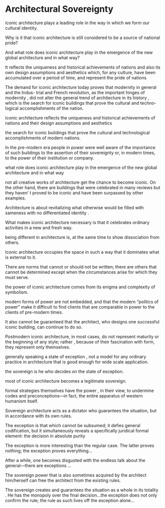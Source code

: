 # Architectural Sovereignty

iconic architecture plays a leading role in the way in which we form our cultural identity.

Why is it that iconic architecture is still considered to be a source of national pride? 

And what role does iconic architecture play in the emergence of the new global architecture and in what way?

It reflects the uniqueness and historical achievements of nations and also its own design assumptions and aesthetics which, for any culture, have been accumulated over a period of time, and represent the pride of nations

The demand for iconic architecture today proves that modernity in general and the Indus- trial and French revolution, as the important hinges of modernity , did not alter the general trend of architecture in its history , which is the search for iconic buildings that prove the cultural and techno-logical accomplishments of the nation.

iconic architecture reflects the uniqueness and historical achievements of nations and their design assumptions and aesthetics

the search for iconic buildings that prove the cultural and technological accomplishments of modern nations.

In the pre-modern era people in power were well aware of the importance of such buildings to the assertion of their sovereignty or, in modern times, to the power of their institution or company.

what role does iconic architecture play in the emergence of the new global architecture and in what way

not all creative works of architecture get the chance to become iconic. On the other hand, there are buildings that were celebrated in many reviews but they haven’ t proved to be iconic and have been surpassed by other examples.

Architecture is about revitalizing what otherwise would be filled with sameness with no differentiated identity .

What makes iconic architecture necessary is that it celebrates ordinary activities in a new and fresh way.

being different in architecture is, at the same time to show dissociation from others.

Iconic architecture occupies the space in such a way that it dominates what is external to it.

There are norms that cannot or should not be written; there are others that cannot be determined except when the circumstances arise for which they must serve.

the power of iconic architecture comes from its enigma and complexity of symbolism.

modern forms of power are not embedded, and that the modern “politics of power” make it difficult to find clients that are comparable in power to the clients of pre-modern times.

It also cannot be guaranteed that the architect, who designs one successful iconic building, can continue to do so.

Postmodern iconic architecture, in most cases, do not represent maturity or the beginning of any style; rather , because of their fascination with form, they represent only themselves.

generally speaking a state of exception , not a model for any ordinary practice in architecture that is good enough for wide scale application.

the sovereign is he who decides on the state of exception.

most of iconic architecture becomes a legitimate sovereign.

formal strategies themselves have the power , in their view, to undermine codes and preconceptions—in fact, the entire apparatus of western humanism itself.

Sovereign architecture acts as a dictator who guarantees the situation, but in accordance with its own rules.

The exception is that which cannot be subsumed; it defies general codification, but it simultaneously reveals a specifically juridical formal element: the decision in absolute purity

The exception is more interesting than the regular case. The latter proves nothing; the exception proves everything...

After a while, one becomes disgusted with the endless talk about the general—there are exceptions ...

The sovereign power that is also sometimes acquired by the architect him/herself can free the architect from the existing rules.

The sovereign creates and guarantees the situation as a whole in its totality . He has the monopoly over the final decision...the exception does not only confirm the rule; the rule as such lives off the exception alone...
